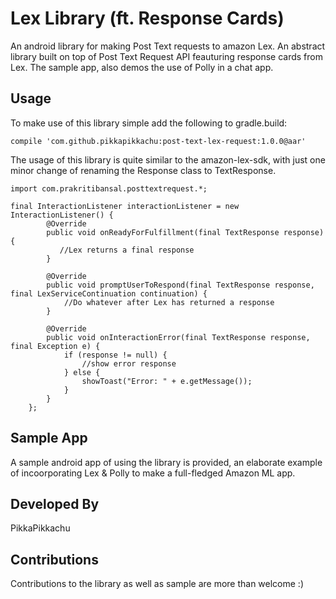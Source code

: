 # Lex Library (ft. Response Cards)

An android library for making Post Text requests to amazon Lex. An abstract library built on top of Post Text Request API feauturing response cards from Lex. The sample app, also demos the use of Polly in a chat app. 

## Usage

To make use of this library simple add the following to gradle.build:
```
compile 'com.github.pikkapikkachu:post-text-lex-request:1.0.0@aar'
```

The usage of this library is quite similar to the amazon-lex-sdk, with just one minor change of renaming the Response class to TextResponse. 

```
import com.prakritibansal.posttextrequest.*;

final InteractionListener interactionListener = new InteractionListener() {
        @Override
        public void onReadyForFulfillment(final TextResponse response) {
           //Lex returns a final response 
        }

        @Override
        public void promptUserToRespond(final TextResponse response, final LexServiceContinuation continuation) {
            //Do whatever after Lex has returned a response
        }

        @Override
        public void onInteractionError(final TextResponse response, final Exception e) {
            if (response != null) {
                //show error response 
            } else {
                showToast("Error: " + e.getMessage());
            }
        }
    };
```

## Sample App
A sample android app of using the library is provided, an elaborate example of incoorporating Lex & Polly to make a full-fledged Amazon ML app. 

## Developed By

PikkaPikkachu

## Contributions
Contributions to the library as well as sample are more than welcome :)
